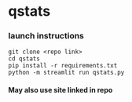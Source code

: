 # qstats

### launch instructions

`git clone <repo link>`<br>
`cd qstats`<br>
`pip install -r requirements.txt`<br>
`python -m streamlit run qstats.py`

#### May also use site linked in repo
